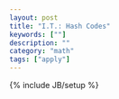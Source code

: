 ```yaml
---
layout: post
title: "I.T.: Hash Codes"
keywords: [""]
description: ""
category: "math"
tags: ["apply"]
---
```

{% include JB/setup %}
